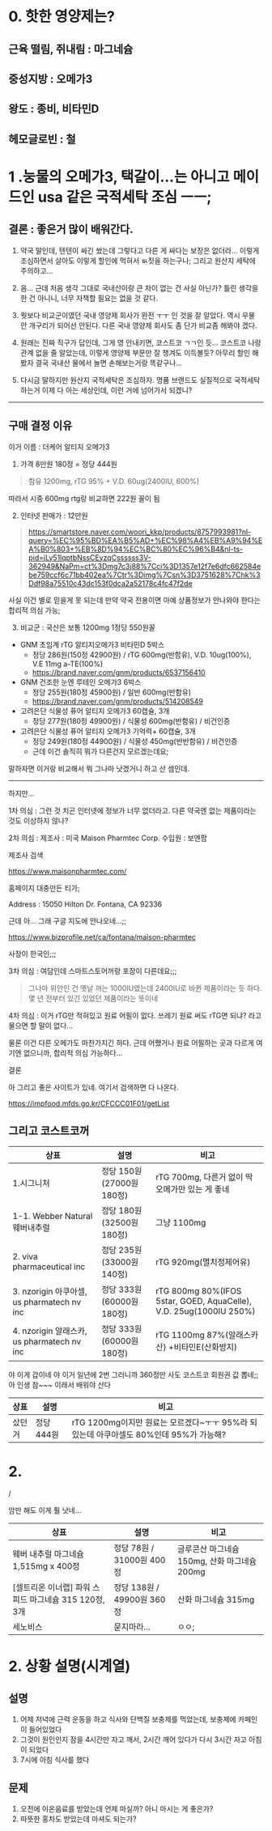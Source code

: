 # 0. 핫한 영양제는?

## 근육 떨림, 쥐내림 : 마그네슘 

## 중성지방 : 오메가3 

## 왕도 : 종비, 비타민D

## 헤모글로빈 : 철 



# 1 .눙물의 오메가3, 택갈이...는 아니고 메이드인 usa 같은 국적세탁 조심 ㅡㅡ;

## 결론 : 좋은거 많이 배워간다.
1. 약국 말인데, 텐텐이 싸긴 쌌는데 그렇다고 다른 게 싸다는 보장은 없더라...
이렇게 조심하면서 살아도 이렇게 할인에 먹혀서 ㅄ짓을 하는구나;
그리고 원산지 세탁에 주의하고...

2. 음... 근데 처음 생각 그대로 국내산이랑 큰 차이 없는 건 사실 아닌가?
틀린 생각을 한 건 아니니, 너무 자책할 필요는 없을 것 같다.

3. 뭣보다 비교군이였던 국내 영양제 회사가 완전 ㅜㅜ 인 것을 잘 알았다.
역시 우물 안 개구리가 되어선 안된다.
다른 국내 영양제 회사도 좀 단가 비교좀 해봐야 겠다.

4. 원래는 진짜 직구가 답인데, 그게 영 안내키면, 코스트코 ㄱㄱ인 듯...
코스트코 나랑 관계 없을 줄 알았는데, 이렇게 영양제 부문만 잘 챙겨도 이득볼듯?
아무리 할인 해봤자 결국 국내산 물에서 놀면 손해보는거랑 똑같구나...

5. 다시금 말하지만 원산지 국적세탁은 조심하자. 명품 브랜드도 실질적으로 국적세탁하는거 이제 다 아는 세상인데, 이런 거에 넘어가서 되겠니?

---

## 구매 결정 이유

이거 이름 : 더케어 알티지 오메가3

1. 가격 8만원 180정 = 정당 444원
  >함유 1200mg, rTG 95% + V.D. 60ug(2400IU, 600%)

따라서 시중 600mg rtg랑 비교하면 222원 꼴이 됨

2. 인터넷 판매가 : 12만원
  >https://smartstore.naver.com/woori_kkp/products/8757993981?nl-query=%EC%95%BD%EA%B5%AD+%EC%98%A4%EB%A9%94%EA%B0%803+%EB%8D%94%EC%BC%80%EC%96%B4&nl-ts-pid=jLy51lqptbNssCEyzqCssssss3V-362949&NaPm=ct%3Dmg7c3j88%7Cci%3D1357e12f7e6dfc662584ebe759ccf6c71bb402ea%7Ctr%3Dimg%7Csn%3D3751628%7Chk%3Ddf98a75510c43dc153f0dca2a52178c4fc47f2de

사실 이건 별로 믿을게 못 되는데 만약 약국 전용이면 아예 상품정보가 안나와야 한다는 합리적 의심 가능;

3. 비교군 : 국산은 보통 1200mg 1정당 550원꼴
- GNM 초임계 rTG 알티지오메가3 비타민D 5박스
  - 정당 286원(150정 42900원) / rTG 600mg(반함유), V.D. 10ug(100%), V.E 11mg a-TE(100%)
  - https://brand.naver.com/gnm/products/6537156410
- GNM 건조한 눈엔 루테인 오메가3 6박스
  - 정당 255원(180정 45900원) / 일반 600mg(반함유)
  - https://brand.naver.com/gnm/products/514208549
- 고려은단 식물성 퓨어 알티지 오메가3 60캡슐, 3개
  - 정당 277원(180정 49900원) / 식물성 600mg(반함유) / 비건인증
- 고려은단 식물성 퓨어 알티지 오메가3 기억력+ 60캡슐, 3개
  - 정당 249원(180정 44900원) / 식물성 450mg(반반함유) / 비건인증
  - 근데 이건 솔직히 뭐가 다른건지 모르겠는데요;

 
말하자면 이거랑 비교해서 뭐 그나마 낫겠거니 하고 산 셈인데.

---

하지만...

1차 의심 : 그런 것 치곤 인터넷에 정보가 너무 없더라고. 다른 약국엔 없는 제품이라는 것도 이상하지 않나? 

2차 의심 : 제조사 : 미국 Maison Pharmtec Corp. 수입원 : 보엔팜

제조사 검색 

https://www.maisonpharmtec.com/

홈페이지 대충만든 티가;

Address : 15050 Hilton Dr. Fontana, CA 92336

근데 아... 그래 구글 지도에 안나오네...;;

https://www.bizprofile.net/ca/fontana/maison-pharmtec

사장이 한국인;;;

3차 의심 : 여담인데 스마트스토어꺼랑 포장이 다른데요;;;

>그나마 위안인 건 옛날 꺼는 1000IU였는데 2400IU로 바뀐 제품이라는 듯 하다. 몇 년 전부터 있긴 있었던 제품이라는 뜻이네

4차 의심 : 이거 rTG만 적혀있고 원료 어필이 없다. 쓰레기 원료 써도 rTG면 되냐? 라고 물으면 할 말이 없다...

물론 이건 다른 오메가도 마찬가지긴 하다. 근데 어쨌거나 원료 어필하는 곳과 다르게 여기엔 없으니까, 합리적 의심 가능하다...


결론

아 그리고 좋은 사이트가 있네. 여기서 검색하면 다 나온다. 

https://impfood.mfds.go.kr/CFCCC01F01/getList

## 그리고 코스트코꺼
| 상표 | 설명 | 비고 |
|-------|-------| -----|
|1.시그니처| 정당 150원(27000원 180정)| rTG 700mg, 다른거 없이 딱 오메가만 있는 게 좋네|
|1-1. Webber Natural 웨버내추럴| 정당 180원(32500원 180정)|그냥 1100mg |
|2. viva pharmaceutical inc | 정당 235원(33000원 140정)| rTG 920mg(멸치정제어유)|
|3. nzorigin 아쿠아셀, us pharmatech nv inc | 정당 333원(60000원 180정) | rTG 800mg 80%(IFOS 5star, GOED, AquaCelle), V.D. 25ug(1000IU 250%)|
|4. nzorigin 알래스카, us pharmatech nv inc | 정당 333원(60000원 180정) | rTG 1100mg 87%(알래스카산) +비타민E(산화방지) |

야 이게 갑이네 야 이거 일년에 2번 그러니까 360정만 사도 코스트코 회원권 값 뽑네;;
아 인생 참~~~ 이래서 배워야 산다

| 상표 | 설명 | 비고 |
|-------|-------| -----|
| 샀던거 | 정당 444원 | rTG 1200mg이지만 원료는 모르겠다~ㅜㅜ 95%라 되있는데 아쿠아셀도 80%인데 95%가 가능해? |
 

# 2. 

 / 

암만 해도 이게 훨 낫네...


| 상표 | 설명 | 비고 |
|-------|-------| -----|
|웨버 내추럴 마그네슘 1,515mg x 400정| 정당 78원 / 31000원 400정| 글루콘산 마그네슘 150mg, 산화 마그네슘 200mg|
|[셀트리온 이너랩] 파워 스피드 마그네슘 315 120정, 3개| 정당 138원 / 49900원 360정| 산화 마그네슘 315mg |
|세노비스|묻지마라...|ㅇㅇ;|



# 2. 상황 설명(시계열)
## 설명
1. 어제 저녁에 근력 운동을 하고 식사와 단백질 보충제를 먹었는데, 보충제에 카페인이 들어있었다
2. 그것이 원인인지 잠을 4시간만 자고 깨서, 2시간 깨어 있다가 다시 3시간 자고 아침이 되었다
3. 7시에 아침 식사를 했다

## 문제 
1. 오전에 이온음료를 받았는데 언제 마실까? 아니 마시는 게 좋은가?
2. 따뜻한 홍차도 받았는데 마셔도 되는가?
